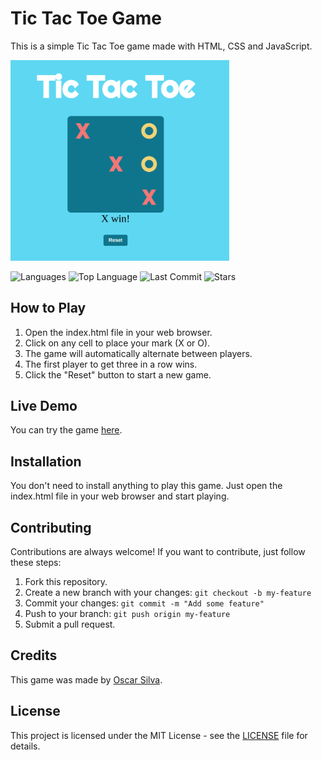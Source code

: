# Tic Tac Toe Game

This is a simple Tic Tac Toe game made with HTML, CSS and JavaScript.

<img src="https://github.com/SilvaOz/Game-tic-tac-toe/blob/main/img/Screenshot%20from%202023-03-24%2022-20-55.png" width="350">

![Languages](https://img.shields.io/github/languages/count/silvaoz/Game-tic-tac-toe)
![Top Language](https://img.shields.io/github/languages/top/silvaoz/Game-tic-tac-toe)
![Last Commit](https://img.shields.io/github/last-commit/silvaoz/Game-tic-tac-toe)
![Stars](https://img.shields.io/github/stars/silvaoz/Game-tic-tac-toe)




## How to Play

1. Open the index.html file in your web browser.
2. Click on any cell to place your mark (X or O).
3. The game will automatically alternate between players.
4. The first player to get three in a row wins.
5. Click the "Reset" button to start a new game.

## Live Demo

You can try the game [here](https://your-link-to-the-game.com).

## Installation

You don't need to install anything to play this game. Just open the index.html file in your web browser and start playing.

## Contributing

Contributions are always welcome! If you want to contribute, just follow these steps:

1. Fork this repository.
2. Create a new branch with your changes: `git checkout -b my-feature`
3. Commit your changes: `git commit -m "Add some feature"`
4. Push to your branch: `git push origin my-feature`
5. Submit a pull request.

## Credits

This game was made by [Oscar Silva](https://your-link-to-your-website.com).

## License

This project is licensed under the MIT License - see the [LICENSE](LICENSE) file for details.
